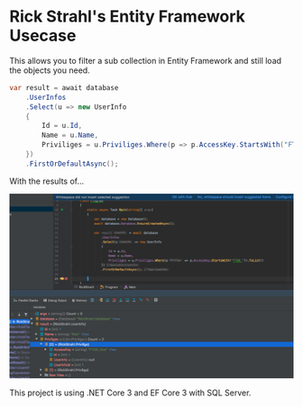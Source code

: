 # Rick Strahl's Entity Framework Usecase

This allows you to filter a sub collection in Entity Framework
and still load the objects you need.

```c#
var result = await database
    .UserInfos
    .Select(u => new UserInfo
    {
        Id = u.Id,
        Name = u.Name,
        Priviliges = u.Priviliges.Where(p => p.AccessKey.StartsWith("FTDB_")).ToList()
    })
    .FirstOrDefaultAsync();
```

With the results of...

![results](./RickStrahlResults.png)

This project is using .NET Core 3 and EF Core 3 with SQL Server.